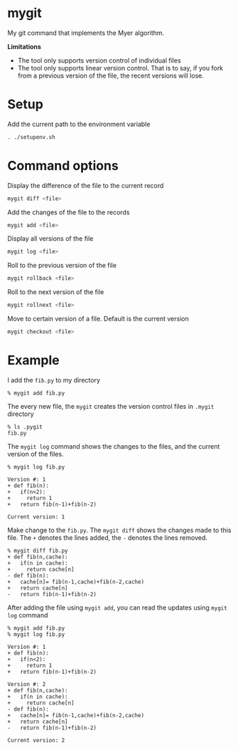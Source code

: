 # mygit
My git command that implements the Myer algorithm. 

**Limitations**
- The tool only supports version control of individual files
- The tool only supports linear version control. That is to say, if you fork from a previous version of the file, the recent versions will lose. 

# Setup
Add the current path to the environment variable
```sh
. ./setupenv.sh
```

# Command options
Display the difference of the file to the current record
```sh
mygit diff <file>
```

Add the changes of the file to the records
```sh
mygit add <file>
```

Display all versions of the file
```sh
mygit log <file>
```

Roll to the previous version of the file
```sh
mygit rollback <file>
```

Roll to the next version of the file
```sh
mygit rollnext <file>
```

Move to certain version of a file. Default is the current version
```sh
mygit checkout <file>
```

# Example
I add the `fib.py` to my directory
```
% mygit add fib.py 
```

The every new file, the `mygit` creates the version control files in `.mygit` directory
```
% ls .pygit 
fib.py
```

The `mygit log` command shows the changes to the files, and the current version of the files. 
```
% mygit log fib.py    

Version #: 1
+ def fib(n):
+   if(n<2):
+     return 1
+   return fib(n-1)+fib(n-2)

Current version: 1
```

Make change to the `fib.py`. The `mygit diff` shows the changes made to this file. The `+` denotes the lines added, the `-` denotes the lines removed. 
```
% mygit diff fib.py              
+ def fib(n,cache):
+   if(n in cache):
+     return cache[n]
- def fib(n):
+   cache[n]= fib(n-1,cache)+fib(n-2,cache)
+   return cache[n]
-   return fib(n-1)+fib(n-2)
```

After adding the file using `mygit add`, you can read the updates using `mygit log` command
```
% mygit add fib.py 
% mygit log fib.py    

Version #: 1
+ def fib(n):
+   if(n<2):
+     return 1
+   return fib(n-1)+fib(n-2)

Version #: 2
+ def fib(n,cache):
+   if(n in cache):
+     return cache[n]
- def fib(n):
+   cache[n]= fib(n-1,cache)+fib(n-2,cache)
+   return cache[n]
-   return fib(n-1)+fib(n-2)

Current version: 2
```
